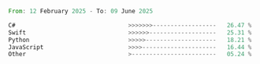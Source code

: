 <!--START_SECTION:Languages-->

```rust
From: 12 February 2025 - To: 09 June 2025

C#                                >>>>>>>------------------   26.47 %
Swift                             >>>>>>-------------------   25.31 %
Python                            >>>>>--------------------   18.21 %
JavaScript                        >>>>---------------------   16.44 %
Other                             >------------------------   05.24 %
```

<!--END_SECTION:Languages-->
